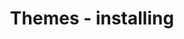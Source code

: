 ---
title: Themes - installing
description: Here are a few things you should know before using Nova 3.
layout: docs
---